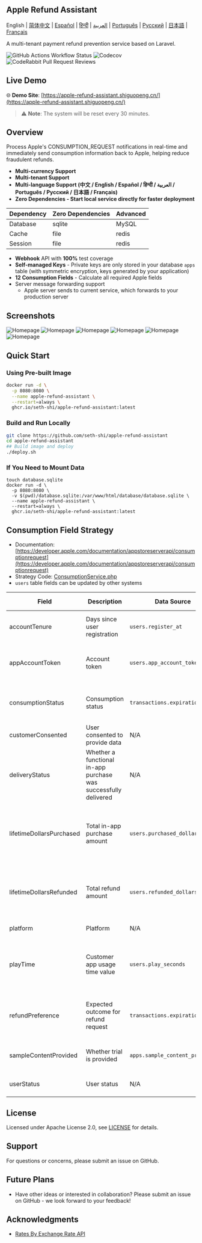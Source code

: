 
## Apple Refund Assistant

English | [简体中文](./README.zh.md) | [Español](./README.es.md) | [हिन्दी](./README.hi.md) | [العربية](./README.ar.md) | [Português](./README.pt.md) | [Русский](./README.ru.md) | [日本語](./README.ja.md) | [Français](./README.fr.md)

A multi-tenant payment refund prevention service based on Laravel.

![GitHub Actions Workflow Status](https://img.shields.io/github/actions/workflow/status/seth-shi/apple-refund-assistant/laravel.yml)
![Codecov](https://img.shields.io/codecov/c/github/seth-shi/apple-refund-assistant)
![CodeRabbit Pull Request Reviews](https://img.shields.io/coderabbit/prs/github/seth-shi/apple-refund-assistant?utm_source=oss&utm_medium=github&utm_campaign=seth-shi%2Fapple-refund-assistant&labelColor=171717&color=FF570A&link=https%3A%2F%2Fcoderabbit.ai&label=CodeRabbit+Reviews)

## Live Demo

🌐 **Demo Site**: [https://apple-refund-assistant.shiguopeng.cn/](https://apple-refund-assistant.shiguopeng.cn/)

> ⚠️ **Note**: The system will be reset every 30 minutes.

## Overview

Process Apple's CONSUMPTION_REQUEST notifications in real-time and immediately send consumption information back to Apple, helping reduce fraudulent refunds.


- **Multi-currency Support**
- **Multi-tenant Support**
- **Multi-language Support (中文 / English / Español / हिन्दी / العربية / Português / Русский / 日本語 / Français)**
- **Zero Dependencies - Start local service directly for faster deployment**

| Dependency | Zero Dependencies |  Advanced   |
|-----|--|-----|
|  Database   | sqlite | MySQL |
|  Cache   | file | redis  |
|   Session | file |  redis   |
- **Webhook** API with **100%** test coverage
- **Self-managed Keys** - Private keys are only stored in your database `apps` table (with symmetric encryption, keys generated by your application)
- **12 Consumption Fields** - Calculate all required Apple fields
- Server message forwarding support
  - Apple server sends to current service, which forwards to your production server

 
## Screenshots
![Homepage](assets/0.png)
![Homepage](assets/1.png)
![Homepage](assets/2.png)
![Homepage](assets/3.png)
![Homepage](assets/4.png)
![Homepage](assets/5.png)


## Quick Start
### Using Pre-built Image
```bash
docker run -d \
  -p 8080:8080 \
  --name apple-refund-assistant \
  --restart=always \
  ghcr.io/seth-shi/apple-refund-assistant:latest
```


### Build and Run Locally
```bash
git clone https://github.com/seth-shi/apple-refund-assistant
cd apple-refund-assistant
## Build image and deploy
./deploy.sh
```

### If You Need to Mount Data
```
touch database.sqlite
docker run -d \
  -p 8080:8080 \
  -v $(pwd)/database.sqlite:/var/www/html/database/database.sqlite \
  --name apple-refund-assistant \
  --restart=always \
  ghcr.io/seth-shi/apple-refund-assistant:latest
```

## Consumption Field Strategy
* Documentation: [https://developer.apple.com/documentation/appstoreserverapi/consumptionrequest](https://developer.apple.com/documentation/appstoreserverapi/consumptionrequest)
* Strategy Code: [ConsumptionService.php](./app/Services/ConsumptionService.php) 
* `users` table fields can be updated by other systems

| Field                       | Description                | Data Source                          | Calculation Rule                                                                                           |
|--------------------------|-------------------|--------------------------------|------------------------------------------------------------------------------------------------|
| accountTenure            | Days since user registration            | `users.register_at`            | Current time minus registration time                                                                                     |
| appAccountToken          | Account token          | `users.app_account_token`      | [Must be passed when client creates order](https://developer.apple.com/documentation/StoreKit/Transaction/appAccountToken) |
| consumptionStatus        | Consumption status              | `transactions.expiration_date` | Compare with current time, return consumed if expired                                                                              |
| customerConsented        | User consented to provide data          | N/A                              | Hardcoded `true`                                                                                       |
| deliveryStatus           | Whether a functional in-app purchase was successfully delivered | N/A                              | Hardcoded `0` (normal delivery)                                                                                    |
| lifetimeDollarsPurchased | Total in-app purchase amount             | `users.purchased_dollars`      | Accumulated based on Apple transaction events, or you can accumulate manually                                                                        |
| lifetimeDollarsRefunded  | Total refund amount             | `users.refunded_dollars`       | Accumulated based on Apple refund events, or you can accumulate manually                                                                        |
| platform                 | Platform                | N/A                              | Hardcoded `1` (apple)                                                                                   |
| playTime                 | Customer app usage time value        | `users.play_seconds`           | Your system needs to support updating this field, otherwise it's `0`                                                                          |
| refundPreference         | Expected outcome for refund request         | `transactions.expiration_date` | Compare with current time, prefer to reject refund if expired                                                                             |
| sampleContentProvided    | Whether trial is provided            | `apps.sample_content_provided` | Configure when creating the app                                                                                      |
| userStatus               | User status              | N/A                              | Hardcoded `1` (normal user)                                                                                   |



## License

Licensed under Apache License 2.0, see [LICENSE](./LICENSE) for details.

## Support

For questions or concerns, please submit an issue on GitHub.

## Future Plans
- Have other ideas or interested in collaboration? Please submit an issue on GitHub - we look forward to your feedback!

## Acknowledgments
* [Rates By Exchange Rate API](https://www.exchangerate-api.com)
